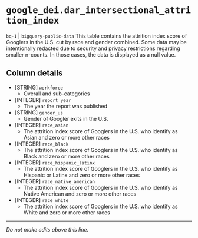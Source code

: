 # `google_dei.dar_intersectional_attrition_index`
`bq-1` | `bigquery-public-data`
This table contains the attrition index score of Googlers in the U.S. cut by race and gender combined. Some data may be intentionally redacted due to security and privacy restrictions regarding smaller n-counts. In those cases, the data is displayed as a null value.

## Column details
* [STRING]    `workforce`
  - Overall and sub-categories
* [INTEGER]   `report_year`
  - The year the report was published
* [STRING]    `gender_us`
  - Gender of Googler exits in the U.S.
* [INTEGER]   `race_asian`
  - The attrition index score of Googlers in the U.S. who identify as Asian and zero or more other races
* [INTEGER]   `race_black`
  - The attrition index score of Googlers in the U.S. who identify as Black and zero or more other races
* [INTEGER]   `race_hispanic_latinx`
  - The attrition index score of Googlers in the U.S. who identify as Hispanic or Latinx and zero or more other races
* [INTEGER]   `race_native_american`
  - The attrition index score of Googlers in the U.S. who identify as Native American and zero or more other races
* [INTEGER]   `race_white`
  - The attrition index score of Googlers in the U.S. who identify as White and zero or more other races

-------------------------------------------------------------------------------
*Do not make edits above this line.*
